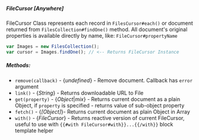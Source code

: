 ##### FileCursor [*Anywhere*]

FileCursor Class represents each record in `FilesCursor#each()` or document returned from `FilesCollection#findOne()` method.
All document's original properties is available directly by name, like: `FileCursor#propertyName`

```js
var Images = new FilesCollection();
var cursor = Images.findOne(); // <-- Returns FileCursor Instance
```

##### Methods:
 - `remove(callback)` - {*undefined*} - Remove document. Callback has `error` argument
 - `link()` - {*String*} - Returns downloadable URL to File
 - `get(property)` - {*Object*|*mix*} - Returns current document as a plain Object, if `property` is specified - returns value of sub-object property
 - `fetch()` - {*[Object]*}- Returns current document as plain Object in Array
 - `with()` - {*FileCursor*} - Returns reactive version of current FileCursor, useful to use with `{{#with FileCursor#with}}...{{/with}}` block template helper